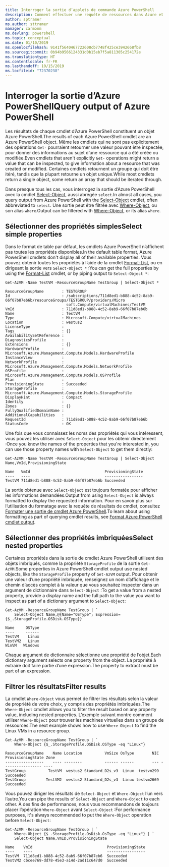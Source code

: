 ```yaml
---
title: Interroger la sortie d’applets de commande Azure PowerShell
description: Comment effectuer une requête de ressources dans Azure et mettre en forme les résultats.
author: sptramer
ms.author: sttramer
manager: carmonm
ms.devlang: powershell
ms.topic: conceptual
ms.date: 01/10/2019
ms.openlocfilehash: 9141f5640467722608cb7748f425ce3942668fb8
ms.sourcegitcommit: 0b94b9566124331d0b15eb7f5a811305c254172e
ms.translationtype: HT
ms.contentlocale: fr-FR
ms.lasthandoff: 10/15/2019
ms.locfileid: "72370238"
---
```

# <a name="query-output-of-azure-powershell"></a><span data-ttu-id="5ffde-103">Interroger la sortie d’Azure PowerShell</span><span class="sxs-lookup"><span data-stu-id="5ffde-103">Query output of Azure PowerShell</span></span> 

<span data-ttu-id="5ffde-104">Les résultats de chaque cmdlet d’Azure PowerShell constituent un objet Azure PowerShell.</span><span class="sxs-lookup"><span data-stu-id="5ffde-104">The results of each Azure PowerShell cmdlet are an Azure PowerShell object.</span></span> <span data-ttu-id="5ffde-105">Même les cmdlets qui ne sont pas explicitement des opérations `Get-` pourraient retourner une valeur pouvant être inspectée, pour donner des informations au sujet d’une ressource qui a été créée ou modifiée.</span><span class="sxs-lookup"><span data-stu-id="5ffde-105">Even cmdlets that aren't explicitly `Get-` operations might return a value that can be inspected, to give information about a resource that was created or modified.</span></span> <span data-ttu-id="5ffde-106">Certaines cmdlets retournent un groupe qui doit être itéré, tandis que la plupart retourne un objet unique.</span><span class="sxs-lookup"><span data-stu-id="5ffde-106">While most cmdlets return a single object, some return an array that should be iterated through.</span></span>

<span data-ttu-id="5ffde-107">Dans presque tous les cas, vous interrogez la sortie d’Azure PowerShell avec la cmdlet [Select-Object](/powershell/module/Microsoft.PowerShell.Utility/Select-Object), aussi abrégée `select`.</span><span class="sxs-lookup"><span data-stu-id="5ffde-107">In almost all cases, you query output from Azure PowerShell with the [Select-Object](/powershell/module/Microsoft.PowerShell.Utility/Select-Object) cmdlet, often abbreviated to `select`.</span></span> <span data-ttu-id="5ffde-108">Une sortie peut être filtrée avec [Where-Object](/powershell/module/Microsoft.PowerShell.Core/Where-Object), ou son alias `where`.</span><span class="sxs-lookup"><span data-stu-id="5ffde-108">Output can be filtered with [Where-Object](/powershell/module/Microsoft.PowerShell.Core/Where-Object), or its alias `where`.</span></span>

## <a name="select-simple-properties"></a><span data-ttu-id="5ffde-109">Sélectionner des propriétés simples</span><span class="sxs-lookup"><span data-stu-id="5ffde-109">Select simple properties</span></span>

<span data-ttu-id="5ffde-110">Dans le format de table par défaut, les cmdlets Azure PowerShell n’affichent pas toutes les propriétés disponibles.</span><span class="sxs-lookup"><span data-stu-id="5ffde-110">In the default table format, Azure PowerShell cmdlets don't display all of their available properties.</span></span> <span data-ttu-id="5ffde-111">Vous pouvez obtenir toutes les propriétés à l’aide de la cmdlet [Format-List](/powershell/module/microsoft.powershell.utility/format-list), ou en dirigeant la sortie vers `Select-Object *` :</span><span class="sxs-lookup"><span data-stu-id="5ffde-111">You can get the full properties by using the [Format-List](/powershell/module/microsoft.powershell.utility/format-list) cmdlet, or by piping output to `Select-Object *`:</span></span>

```azurepowershell-interactive
Get-AzVM -Name TestVM -ResourceGroupName TestGroup | Select-Object *
```

```output
ResourceGroupName        : TESTGROUP
Id                       : /subscriptions/711d8ed1-b888-4c52-8ab9-66f07b87eb6b/resourceGroups/TESTGROUP/providers/Micro
                           soft.Compute/virtualMachines/TestVM
VmId                     : 711d8ed1-b888-4c52-8ab9-66f07b87eb6b
Name                     : TestVM
Type                     : Microsoft.Compute/virtualMachines
Location                 : westus2
LicenseType              :
Tags                     : {}
AvailabilitySetReference :
DiagnosticsProfile       :
Extensions               : {}
HardwareProfile          : Microsoft.Azure.Management.Compute.Models.HardwareProfile
InstanceView             :
NetworkProfile           : Microsoft.Azure.Management.Compute.Models.NetworkProfile
OSProfile                : Microsoft.Azure.Management.Compute.Models.OSProfile
Plan                     :
ProvisioningState        : Succeeded
StorageProfile           : Microsoft.Azure.Management.Compute.Models.StorageProfile
DisplayHint              : Compact
Identity                 :
Zones                    : {}
FullyQualifiedDomainName :
AdditionalCapabilities   :
RequestId                : 711d8ed1-b888-4c52-8ab9-66f07b87eb6b
StatusCode               : OK
```

<span data-ttu-id="5ffde-112">Une fois que vous connaissez les noms des propriétés qui vous intéressent, vous pouvez les utiliser avec `Select-Object` pour les obtenir directement :</span><span class="sxs-lookup"><span data-stu-id="5ffde-112">Once you know the names of the properties that you're interested in, you can use those property names with `Select-Object` to get them directly:</span></span>

```azurepowershell-interactive
Get-AzVM -Name TestVM -ResourceGroupName TestGroup | Select-Object Name,VmId,ProvisioningState
```

```output
Name   VmId                                 ProvisioningState
----   ----                                 -----------------
TestVM 711d8ed1-b888-4c52-8ab9-66f07b87eb6b Succeeded
```

<span data-ttu-id="5ffde-113">La sortie obtenue avec `Select-Object` est toujours formatée pour afficher les informations demandées.</span><span class="sxs-lookup"><span data-stu-id="5ffde-113">Output from using `Select-Object` is always formatted to display the requested information.</span></span> <span data-ttu-id="5ffde-114">Pour en savoir plus sur l’utilisation du formatage avec la requête de résultats de cmdlet, consultez [Formater une sortie de cmdlet Azure PowerShell](formatting-output.md).</span><span class="sxs-lookup"><span data-stu-id="5ffde-114">To learn about using formatting as part of querying cmdlet results, see [Format Azure PowerShell cmdlet output](formatting-output.md).</span></span>

## <a name="select-nested-properties"></a><span data-ttu-id="5ffde-115">Sélectionner des propriétés imbriquées</span><span class="sxs-lookup"><span data-stu-id="5ffde-115">Select nested properties</span></span>

<span data-ttu-id="5ffde-116">Certaines propriétés dans la sortie de cmdlet Azure PowerShell utilisent des objets imbriqués, comme la propriété `StorageProfile` de la sortie `Get-AzVM`.</span><span class="sxs-lookup"><span data-stu-id="5ffde-116">Some properties in Azure PowerShell cmdlet output use nested objects, like the `StorageProfile` property of `Get-AzVM` output.</span></span> <span data-ttu-id="5ffde-117">Pour obtenir une valeur d’une propriété imbriquée, renseignez un nom d’affichage et le chemin d’accès complet à la valeur que vous souhaitez inspecter dans un argument de dictionnaire dans `Select-Object` :</span><span class="sxs-lookup"><span data-stu-id="5ffde-117">To get a value from a nested property, provide a display name and the full path to the value you want to inspect as part of a dictionary argument to `Select-Object`:</span></span>

```azurepowershell-interactive
Get-AzVM -ResourceGroupName TestGroup | `
    Select-Object Name,@{Name="OSType"; Expression={$_.StorageProfile.OSDisk.OSType}}
```

```output
Name     OSType
----     ------
TestVM    Linux
TestVM2   Linux
WinVM   Windows
```

<span data-ttu-id="5ffde-118">Chaque argument de dictionnaire sélectionne une propriété de l’objet.</span><span class="sxs-lookup"><span data-stu-id="5ffde-118">Each dictionary argument selects one property from the object.</span></span> <span data-ttu-id="5ffde-119">La propriété à extraire doit faire partie d’une expression.</span><span class="sxs-lookup"><span data-stu-id="5ffde-119">The property to extract must be part of an expression.</span></span>

## <a name="filter-results"></a><span data-ttu-id="5ffde-120">Filtrer les résultats</span><span class="sxs-lookup"><span data-stu-id="5ffde-120">Filter results</span></span> 

<span data-ttu-id="5ffde-121">La cmdlet `Where-Object` vous permet de filtrer les résultats selon la valeur de propriété de votre choix, y compris des propriétés imbriquées.</span><span class="sxs-lookup"><span data-stu-id="5ffde-121">The `Where-Object` cmdlet allows you to filter the result based on any property value, including nested properties.</span></span> <span data-ttu-id="5ffde-122">L’exemple suivant montre comment utiliser `Where-Object` pour trouver les machines virtuelles dans un groupe de ressources.</span><span class="sxs-lookup"><span data-stu-id="5ffde-122">The next example shows how to use `Where-Object` to find the Linux VMs in a resource group.</span></span>

```azurepowershell-interactive
Get-AzVM -ResourceGroupName TestGroup | `
    Where-Object {$_.StorageProfile.OSDisk.OSType -eq "Linux"}
```

```output
ResourceGroupName    Name Location          VmSize OsType        NIC ProvisioningState Zone
-----------------    ---- --------          ------ ------        --- ----------------- ----
TestGroup          TestVM  westus2 Standard_D2s_v3  Linux  testvm299         Succeeded
TestGroup         TestVM2  westus2 Standard_D2s_v3  Linux testvm2669         Succeeded
```

<span data-ttu-id="5ffde-123">Vous pouvez diriger les résultats de `Select-Object` et `Where-Object` l’un vers l’autre.</span><span class="sxs-lookup"><span data-stu-id="5ffde-123">You can pipe the results of `Select-Object` and `Where-Object` to each other.</span></span> <span data-ttu-id="5ffde-124">À des fins de performances, nous vous recommandons de toujours placer l’opération `Where-Object` avant `Select-Object` :</span><span class="sxs-lookup"><span data-stu-id="5ffde-124">For performance purposes, it's always recommended to put the `Where-Object` operation before `Select-Object`:</span></span>

```azurepowershell-interactive
Get-AzVM -ResourceGroupName TestGroup | `
    Where-Object {$_.StorageProfile.OsDisk.OsType -eq "Linux"} | `
    Select-Object Name,VmID,ProvisioningState
```

```output
Name    VmId                                 ProvisioningState
----    ----                                 -----------------
TestVM  711d8ed1-b888-4c52-8ab9-66f07b87eb6  Succeeded
TestVM2 cbcee769-dd78-45e3-a14d-2ad11c647d0  Succeeded
```